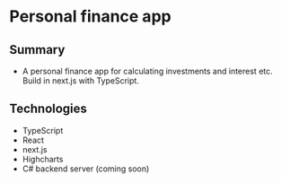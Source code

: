 # Personal finance app

## Summary

- A personal finance app for calculating investments and interest etc. Build in next.js with TypeScript.

## Technologies

- TypeScript
- React
- next.js
- Highcharts
- C# backend server (coming soon)

